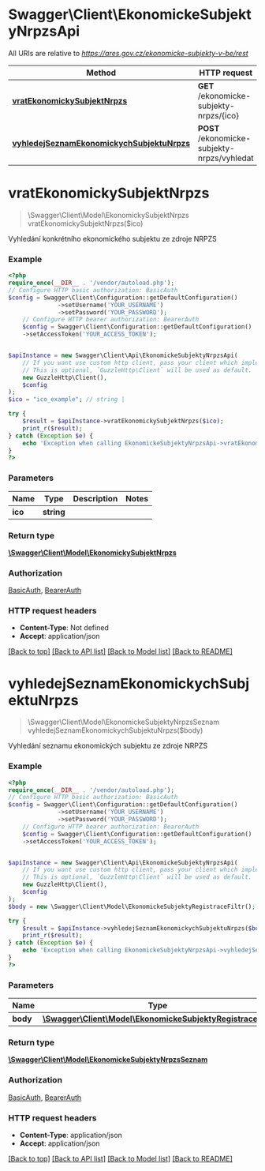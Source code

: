 # Swagger\Client\EkonomickeSubjektyNrpzsApi

All URIs are relative to *https://ares.gov.cz/ekonomicke-subjekty-v-be/rest*

Method | HTTP request | Description
------------- | ------------- | -------------
[**vratEkonomickySubjektNrpzs**](EkonomickeSubjektyNrpzsApi.md#vratekonomickysubjektnrpzs) | **GET** /ekonomicke-subjekty-nrpzs/{ico} | 
[**vyhledejSeznamEkonomickychSubjektuNrpzs**](EkonomickeSubjektyNrpzsApi.md#vyhledejseznamekonomickychsubjektunrpzs) | **POST** /ekonomicke-subjekty-nrpzs/vyhledat | 

# **vratEkonomickySubjektNrpzs**
> \Swagger\Client\Model\EkonomickySubjektNrpzs vratEkonomickySubjektNrpzs($ico)



Vyhledání konkrétního ekonomického subjektu ze zdroje NRPZS

### Example
```php
<?php
require_once(__DIR__ . '/vendor/autoload.php');
// Configure HTTP basic authorization: BasicAuth
$config = Swagger\Client\Configuration::getDefaultConfiguration()
              ->setUsername('YOUR_USERNAME')
              ->setPassword('YOUR_PASSWORD');
    // Configure HTTP bearer authorization: BearerAuth
    $config = Swagger\Client\Configuration::getDefaultConfiguration()
    ->setAccessToken('YOUR_ACCESS_TOKEN');


$apiInstance = new Swagger\Client\Api\EkonomickeSubjektyNrpzsApi(
    // If you want use custom http client, pass your client which implements `GuzzleHttp\ClientInterface`.
    // This is optional, `GuzzleHttp\Client` will be used as default.
    new GuzzleHttp\Client(),
    $config
);
$ico = "ico_example"; // string | 

try {
    $result = $apiInstance->vratEkonomickySubjektNrpzs($ico);
    print_r($result);
} catch (Exception $e) {
    echo 'Exception when calling EkonomickeSubjektyNrpzsApi->vratEkonomickySubjektNrpzs: ', $e->getMessage(), PHP_EOL;
}
?>
```

### Parameters

Name | Type | Description  | Notes
------------- | ------------- | ------------- | -------------
 **ico** | **string**|  |

### Return type

[**\Swagger\Client\Model\EkonomickySubjektNrpzs**](../Model/EkonomickySubjektNrpzs.md)

### Authorization

[BasicAuth](../../README.md#BasicAuth), [BearerAuth](../../README.md#BearerAuth)

### HTTP request headers

 - **Content-Type**: Not defined
 - **Accept**: application/json

[[Back to top]](#) [[Back to API list]](../../README.md#documentation-for-api-endpoints) [[Back to Model list]](../../README.md#documentation-for-models) [[Back to README]](../../README.md)

# **vyhledejSeznamEkonomickychSubjektuNrpzs**
> \Swagger\Client\Model\EkonomickeSubjektyNrpzsSeznam vyhledejSeznamEkonomickychSubjektuNrpzs($body)



Vyhledání seznamu ekonomických subjektu ze zdroje NRPZS

### Example
```php
<?php
require_once(__DIR__ . '/vendor/autoload.php');
// Configure HTTP basic authorization: BasicAuth
$config = Swagger\Client\Configuration::getDefaultConfiguration()
              ->setUsername('YOUR_USERNAME')
              ->setPassword('YOUR_PASSWORD');
    // Configure HTTP bearer authorization: BearerAuth
    $config = Swagger\Client\Configuration::getDefaultConfiguration()
    ->setAccessToken('YOUR_ACCESS_TOKEN');


$apiInstance = new Swagger\Client\Api\EkonomickeSubjektyNrpzsApi(
    // If you want use custom http client, pass your client which implements `GuzzleHttp\ClientInterface`.
    // This is optional, `GuzzleHttp\Client` will be used as default.
    new GuzzleHttp\Client(),
    $config
);
$body = new \Swagger\Client\Model\EkonomickeSubjektyRegistraceFiltr(); // \Swagger\Client\Model\EkonomickeSubjektyRegistraceFiltr | 

try {
    $result = $apiInstance->vyhledejSeznamEkonomickychSubjektuNrpzs($body);
    print_r($result);
} catch (Exception $e) {
    echo 'Exception when calling EkonomickeSubjektyNrpzsApi->vyhledejSeznamEkonomickychSubjektuNrpzs: ', $e->getMessage(), PHP_EOL;
}
?>
```

### Parameters

Name | Type | Description  | Notes
------------- | ------------- | ------------- | -------------
 **body** | [**\Swagger\Client\Model\EkonomickeSubjektyRegistraceFiltr**](../Model/EkonomickeSubjektyRegistraceFiltr.md)|  | [optional]

### Return type

[**\Swagger\Client\Model\EkonomickeSubjektyNrpzsSeznam**](../Model/EkonomickeSubjektyNrpzsSeznam.md)

### Authorization

[BasicAuth](../../README.md#BasicAuth), [BearerAuth](../../README.md#BearerAuth)

### HTTP request headers

 - **Content-Type**: application/json
 - **Accept**: application/json

[[Back to top]](#) [[Back to API list]](../../README.md#documentation-for-api-endpoints) [[Back to Model list]](../../README.md#documentation-for-models) [[Back to README]](../../README.md)

